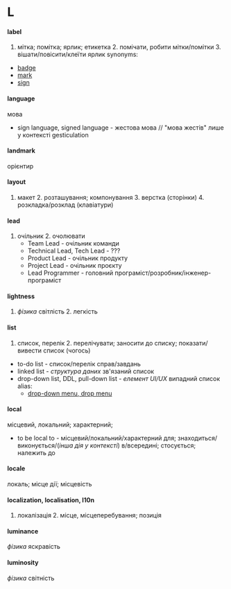 # L

#### label
1. мітка; помітка; ярлик; етикетка 2. помічати, робити мітки/помітки 3. вішати/повісити/клеїти ярлик
  synonyms:
  - [badge](./B.md#badge)
  - [mark](./M.md#mark)
  - [sign](./S.md#sign)

#### language
мова
  - sign language, signed language - жестова мова // "мова жестів" лише у контексті gesticulation

#### landmark
орієнтир

#### layout
1. макет 2. розташування; компонування 3. верстка (сторінки) 4. розкладка/розклад (клавіатури)

#### lead
1. очільник 2. очолювати
   - Team Lead - очільник команди
   - Technical Lead, Tech Lead - ???
   - Product Lead - очільник продукту
   - Project Lead - очільник проєкту
   - Lead Programmer - головний програміст/розробник/інженер-програміст 

#### lightness
1. _фізика_ світлість 2. легкість

#### list
1. список, перелік 2. перелічувати; заносити до списку; показати/вивести список (чогось)
  - to-do list - список/перелік справ/завдань
  - linked list - _cтруктура даних_ зв'язаний список
  - drop-down list, DDL, pull-down list - _елемент UI/UX_ випадний список
    alias:
    - [drop-down menu, drop menu](./M.md#menu)

#### local
місцевий, локальний; характерний;
  - to be local to - місцевий/локальний/характерний для; знаходиться/виконується/(*інша дія у контексті*) в/всередині; стосується; належить до

#### locale
локаль; місце дії; місцевість

#### localization, localisation, l10n
1. локалізація 2. місце, місцеперебування; позиція

#### luminance
_фізика_ яскравість

#### luminosity
_фізика_ світність

